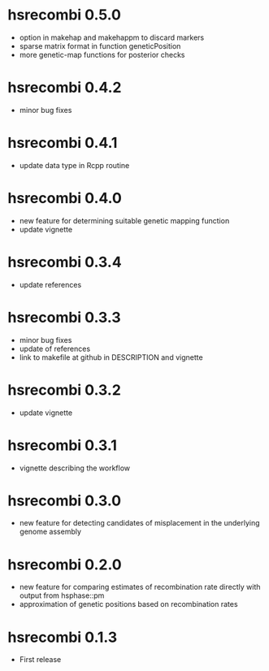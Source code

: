 # hsrecombi 0.5.0

* option in makehap and makehappm to discard markers
* sparse matrix format in function geneticPosition
* more genetic-map functions for posterior checks

# hsrecombi 0.4.2

* minor bug fixes

# hsrecombi 0.4.1

* update data type in Rcpp routine

# hsrecombi 0.4.0

* new feature for determining suitable genetic mapping function
* update vignette

# hsrecombi 0.3.4

* update references

# hsrecombi 0.3.3

* minor bug fixes
* update of references
* link to makefile at github in DESCRIPTION and vignette

# hsrecombi 0.3.2

* update vignette

# hsrecombi 0.3.1

* vignette describing the workflow

# hsrecombi 0.3.0

* new feature for detecting candidates of misplacement in the underlying genome 
   assembly

# hsrecombi 0.2.0

* new feature for comparing estimates of recombination rate directly with 
   output from hsphase::pm 
* approximation of genetic positions based on recombination rates

# hsrecombi 0.1.3

* First release
